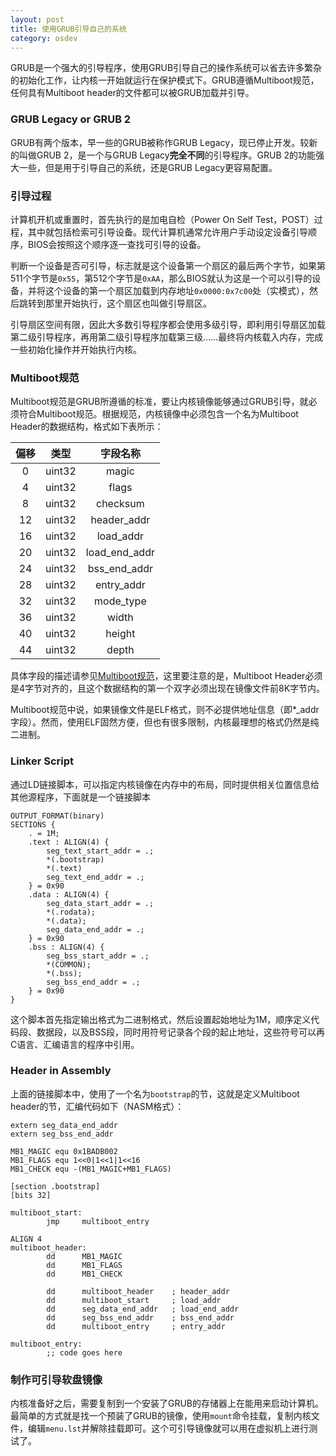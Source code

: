 ```yaml
---
layout: post
title: 使用GRUB引导自己的系统
category: osdev
---
```

GRUB是一个强大的引导程序，使用GRUB引导自己的操作系统可以省去许多繁杂的初始化工作，让内核一开始就运行在保护模式下。GRUB遵循Multiboot规范，任何具有Multiboot header的文件都可以被GRUB加载并引导。

### GRUB Legacy or GRUB 2

GRUB有两个版本，早一些的GRUB被称作GRUB Legacy，现已停止开发。较新的叫做GRUB 2，是一个与GRUB Legacy**完全不同**的引导程序。GRUB 2的功能强大一些，但是用于引导自己的系统，还是GRUB Legacy更容易配置。

### 引导过程

计算机开机或重置时，首先执行的是加电自检（Power On Self Test，POST）过程，其中就包括检索可引导设备。现代计算机通常允许用户手动设定设备引导顺序，BIOS会按照这个顺序逐一查找可引导的设备。

判断一个设备是否可引导，标志就是这个设备第一个扇区的最后两个字节，如果第511个字节是`0x55`，第512个字节是`0xAA`，那么BIOS就认为这是一个可以引导的设备，并将这个设备的第一个扇区加载到内存地址`0x0000:0x7c00`处（实模式），然后跳转到那里开始执行，这个扇区也叫做引导扇区。

引导扇区空间有限，因此大多数引导程序都会使用多级引导，即利用引导扇区加载第二级引导程序，再用第二级引导程序加载第三级……最终将内核载入内存，完成一些初始化操作并开始执行内核。

### Multiboot规范

Multiboot规范是GRUB所遵循的标准，要让内核镜像能够通过GRUB引导，就必须符合Multiboot规范。根据规范，内核镜像中必须包含一个名为Multiboot Header的数据结构，格式如下表所示：

| 偏移 | 类型 | 字段名称 |
|:------:|:----:|:-------:|
| 0 | uint32 | magic |
| 4 | uint32 | flags |
| 8 | uint32 | checksum |
| 12 | uint32 | header\_addr |
| 16 | uint32 | load\_addr |
| 20 | uint32 | load\_end\_addr |
| 24 | uint32 | bss\_end\_addr |
| 28 | uint32 | entry\_addr |
| 32 | uint32 | mode_type |
| 36 | uint32 | width |
| 40 | uint32 | height |
| 44 | uint32 | depth |

具体字段的描述请参见[Multiboot规范](http://www.gnu.org/software/grub/manual/multiboot/multiboot.html#Specification)，这里要注意的是，Multiboot Header必须是4字节对齐的，且这个数据结构的第一个双字必须出现在镜像文件前8K字节内。

Multiboot规范中说，如果镜像文件是ELF格式，则不必提供地址信息（即\*\_addr字段）。然而，使用ELF固然方便，但也有很多限制，内核最理想的格式仍然是纯二进制。

### Linker Script

通过LD链接脚本，可以指定内核镜像在内存中的布局，同时提供相关位置信息给其他源程序，下面就是一个链接脚本

~~~ {.ld}
OUTPUT_FORMAT(binary)
SECTIONS {
    . = 1M;
    .text : ALIGN(4) {
        seg_text_start_addr = .;
        *(.bootstrap)
        *(.text)
        seg_text_end_addr = .;
    } = 0x90
    .data : ALIGN(4) {
        seg_data_start_addr = .;
        *(.rodata);
        *(.data);
        seg_data_end_addr = .;
    } = 0x90
    .bss : ALIGN(4) {
        seg_bss_start_addr = .;
        *(COMMON);
        *(.bss);
        seg_bss_end_addr = .;
    } = 0x90
}
~~~

这个脚本首先指定输出格式为二进制格式，然后设置起始地址为1M，顺序定义代码段、数据段，以及BSS段，同时用符号记录各个段的起止地址，这些符号可以再C语言、汇编语言的程序中引用。

### Header in Assembly

上面的链接脚本中，使用了一个名为`bootstrap`的节，这就是定义Multiboot header的节，汇编代码如下（NASM格式）：

~~~ {.assembly}
extern seg_data_end_addr
extern seg_bss_end_addr

MB1_MAGIC equ 0x1BADB002
MB1_FLAGS equ 1<<0|1<<1|1<<16
MB1_CHECK equ -(MB1_MAGIC+MB1_FLAGS)

[section .bootstrap]
[bits 32]

multiboot_start:
        jmp     multiboot_entry

ALIGN 4
multiboot_header:
        dd      MB1_MAGIC
        dd      MB1_FLAGS
        dd      MB1_CHECK

        dd      multiboot_header    ; header_addr
        dd      multiboot_start     ; load_addr
        dd      seg_data_end_addr   ; load_end_addr
        dd      seg_bss_end_addr    ; bss_end_addr
        dd      multiboot_entry     ; entry_addr

multiboot_entry:
        ;; code goes here
~~~

### 制作可引导软盘镜像

内核准备好之后，需要复制到一个安装了GRUB的存储器上在能用来启动计算机。最简单的方式就是找一个预装了GRUB的镜像，使用`mount`命令挂载，复制内核文件，编辑`menu.lst`并解除挂载即可。这个可引导镜像就可以用在虚拟机上进行测试了。

